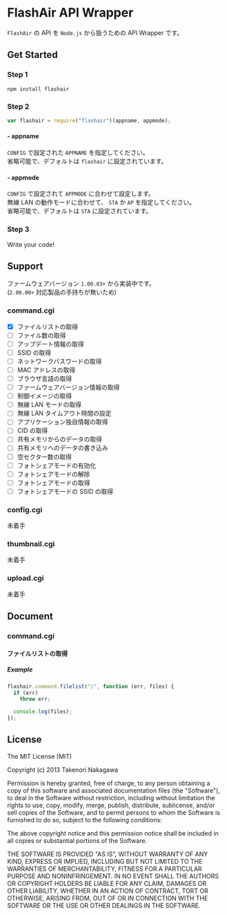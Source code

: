 FlashAir API Wrapper
====================

`FlashAir` の API を `Node.js` から扱うための API Wrapper です。

Get Started
-----------
### Step 1
```
npm install flashair
```

### Step 2
```js
var flashair = require("flashair")(appname, appmode);
```

>
#### - appname
`CONFIG` で設定された `APPNAME` を指定してください。  
省略可能で、デフォルトは `flashair` に設定されています。

>
#### - appmode
`CONFIG` で設定されて `APPMODE` に合わせて設定します。  
無線 LAN の動作モードに合わせて、 `STA` か `AP` を指定してください。  
省略可能で、デフォルトは `STA` に設定されています。

### Step 3
Write your code!

Support
-------
ファームウェアバージョン `1.00.03+` から実装中です。  
(`2.00.00+` 対応製品の手持ちが無いため)

### command.cgi
- [x] ファイルリストの取得
- [ ] ファイル数の取得
- [ ] アップデート情報の取得
- [ ] SSID の取得
- [ ] ネットワークパスワードの取得
- [ ] MAC アドレスの取得
- [ ] ブラウザ言語の取得
- [ ] ファームウェアバージョン情報の取得
- [ ] 制御イメージの取得
- [ ] 無線 LAN モードの取得
- [ ] 無線 LAN タイムアウト時間の設定
- [ ] アプリケーション独自情報の取得
- [ ] CID の取得
- [ ] 共有メモリからのデータの取得
- [ ] 共有メモリへのデータの書き込み
- [ ] 空セクター数の取得
- [ ] フォトシェアモードの有効化
- [ ] フォトシェアモードの解除
- [ ] フォトシェアモードの取得
- [ ] フォトシェアモードの SSID の取得

### config.cgi
未着手

### thumbnail.cgi
未着手

### upload.cgi
未着手

Document
--------
### command.cgi
#### ファイルリストの取得
##### Example
```js
flashair.command.filelist("/", function (err, files) {
  if (err)
    throw err;

  console.log(files);
});
```

License
-------

The MIT License (MIT)

Copyright (c) 2013 Takenori Nakagawa

Permission is hereby granted, free of charge, to any person obtaining a copy
of this software and associated documentation files (the "Software"), to deal
in the Software without restriction, including without limitation the rights
to use, copy, modify, merge, publish, distribute, sublicense, and/or sell
copies of the Software, and to permit persons to whom the Software is
furnished to do so, subject to the following conditions:

The above copyright notice and this permission notice shall be included in
all copies or substantial portions of the Software.

THE SOFTWARE IS PROVIDED "AS IS", WITHOUT WARRANTY OF ANY KIND, EXPRESS OR
IMPLIED, INCLUDING BUT NOT LIMITED TO THE WARRANTIES OF MERCHANTABILITY,
FITNESS FOR A PARTICULAR PURPOSE AND NONINFRINGEMENT. IN NO EVENT SHALL THE
AUTHORS OR COPYRIGHT HOLDERS BE LIABLE FOR ANY CLAIM, DAMAGES OR OTHER
LIABILITY, WHETHER IN AN ACTION OF CONTRACT, TORT OR OTHERWISE, ARISING FROM,
OUT OF OR IN CONNECTION WITH THE SOFTWARE OR THE USE OR OTHER DEALINGS IN
THE SOFTWARE.
